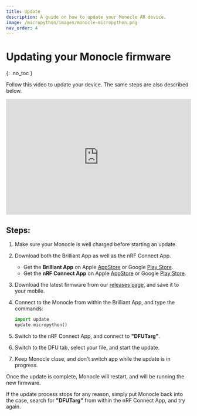 ```yaml
---
title: Update
description: A guide on how to update your Monocle AR device.
image: /micropython/images/monocle-micropython.png
nav_order: 4
---
```


# Updating your Monocle firmware
{: .no_toc }

Follow this video to update your device. The same steps are also described below.

<div style="display: flex; justify-content: center"> 
<iframe width="560" height="315" src="https://www.youtube.com/embed/-DYI3DfHPyw" title="YouTube video player" frameborder="0" allow="accelerometer; autoplay; clipboard-write; encrypted-media; gyroscope; picture-in-picture; web-share" allowfullscreen></iframe>
</div>

## Steps:

1. Make sure your Monocle is well charged before starting an update.

1. Download both the Brilliant App as well as the nRF Connect App.
    - Get the **Brilliant App** on Apple [AppStore](https://apps.apple.com/us/app/monocle-by-brilliant/id1632203938) or Google [Play Store](https://play.google.com/store/apps/details?id=com.brilliantmonocle).
    - Get the **nRF Connect App** on Apple [AppStore](https://apps.apple.com/us/app/nrf-connect-for-mobile/id1054362403) or Google [Play Store](https://play.google.com/store/apps/details?id=no.nordicsemi.android.mcp&hl=en&gl=US).

1. Download the latest firmware from our [releases page](https://github.com/brilliantlabsAR/monocle-micropython/releases), and save it to your mobile.

1. Connect to the Monocle from within the Brilliant App, and type the commands:

    ```python
    import update
    update.micropython()
    ```

1. Switch to the nRF Connect App, and connect to **"DFUTarg"**.

1. Switch to the DFU tab, select your file, and start the update.

1. Keep Monocle close, and don't switch app while the update is in progress.

Once the update is complete, Monocle will restart, and will be running the new firmware.

If the update process stops for any reason, simply put Monocle back into the case, search for **"DFUTarg"** from within the nRF Connect App, and try again.